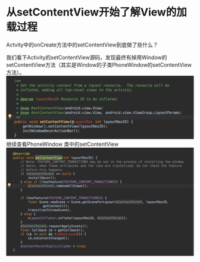 #              从setContentView开始了解View的加载过程

Actvity中的onCreate方法中的setContentView到底做了些什么？

我们看下Activity的setContentView源码，发现最终有掉用Window的setContentView方法（其实是Window的子类PhoneWindow的setContentView方法）。![](/assets/import.png)继续查看PhoneWindow 类中的setContentView![](/assets/import1.png)

